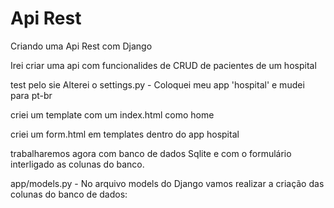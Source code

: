 # Api Rest

 Criando uma Api Rest com Django

 Irei criar uma api com funcionalides de CRUD de pacientes de um hospital
 
 test pelo sie
 Alterei o settings.py - Coloquei meu app 'hospital' e mudei para pt-br

 criei um template com um index.html como home

 criei um form.html em templates dentro do app hospital

trabalharemos agora com banco de dados Sqlite e com o formulário interligado as colunas do banco.

app/models.py - No arquivo models do Django vamos realizar a criação das colunas do banco de dados:

